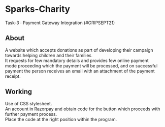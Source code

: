 # Sparks-Charity
Task-3 : Payment Gateway Integration (#GRIPSEPT21)

## About
A website which accepts donations as part of developing their campaign towards helping children and their families. <br /> 
It requests for few mandatory details and provides few online payment mode proceeding which the payment will be processed, and on successful payment the person receives an email with an attachment of the payment receipt.

## Working
Use of CSS stylesheet.<br /> 
An account in Razorpay and obtain code for the button which proceeds with further payment process. <br /> 
Place the code at the right position within the program.
